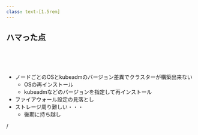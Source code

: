```yaml
---
class: text-[1.5rem]
---
```


## ハマった点

<br>
<br>
<br>

  - ノードごとのOSとkubeadmのバージョン差異でクラスターが構築出来ない
    - OSの再インストール
    - kubeadmなどのバージョンを指定して再インストール
  - ファイアウォール設定の見落とし
  - ストレージ周り難しい・・・
    - 後期に持ち越し

<div
  class="absolute bottom-[1rem] right-[1rem] text-[1rem]"
>
  <SlideCurrentNo /> / <SlidesTotal />
</div>

<!--
Note
-->